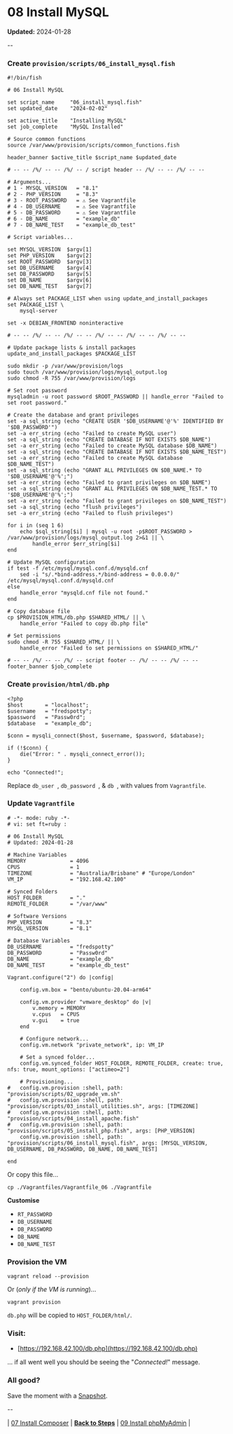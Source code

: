 # 08 Install MySQL

**Updated:** 2024-01-28

--

### Create `provision/scripts/06_install_mysql.fish`

```
#!/bin/fish

# 06 Install MySQL

set script_name     "06_install_mysql.fish"
set updated_date    "2024-02-02"

set active_title    "Installing MySQL"
set job_complete    "MySQL Installed"

# Source common functions
source /var/www/provision/scripts/common_functions.fish

header_banner $active_title $script_name $updated_date

# -- -- /%/ -- -- /%/ -- / script header -- /%/ -- -- /%/ -- --

# Arguments...
# 1 - MYSQL_VERSION   = "8.1"
# 2 - PHP_VERSION     = "8.3"
# 3 - ROOT_PASSWORD   = ⚠️ See Vagrantfile
# 4 - DB_USERNAME     = ⚠️ See Vagrantfile
# 5 - DB_PASSWORD     = ⚠️ See Vagrantfile
# 6 - DB_NAME         = "example_db"
# 7 - DB_NAME_TEST    = "example_db_test"

# Script variables...

set MYSQL_VERSION  $argv[1]
set PHP_VERSION    $argv[2]
set ROOT_PASSWORD  $argv[3]
set DB_USERNAME    $argv[4]
set DB_PASSWORD    $argv[5]
set DB_NAME        $argv[6]
set DB_NAME_TEST   $argv[7]

# Always set PACKAGE_LIST when using update_and_install_packages
set PACKAGE_LIST \
	mysql-server

set -x DEBIAN_FRONTEND noninteractive

# -- -- /%/ -- -- /%/ -- -- /%/ -- -- /%/ -- -- /%/ -- --

# Update package lists & install packages
update_and_install_packages $PACKAGE_LIST

sudo mkdir -p /var/www/provision/logs
sudo touch /var/www/provision/logs/mysql_output.log
sudo chmod -R 755 /var/www/provision/logs

# Set root password
mysqladmin -u root password $ROOT_PASSWORD || handle_error "Failed to set root password."

# Create the database and grant privileges
set -a sql_string (echo "CREATE USER '$DB_USERNAME'@'%' IDENTIFIED BY '$DB_PASSWORD'")
set -a err_string (echo "Failed to create MySQL user")
set -a sql_string (echo "CREATE DATABASE IF NOT EXISTS $DB_NAME")
set -a err_string (echo "Failed to create MySQL database $DB_NAME")
set -a sql_string (echo "CREATE DATABASE IF NOT EXISTS $DB_NAME_TEST")
set -a err_string (echo "Failed to create MySQL database $DB_NAME_TEST")
set -a sql_string (echo "GRANT ALL PRIVILEGES ON $DB_NAME.* TO '$DB_USERNAME'@'%';")
set -a err_string (echo "Failed to grant privileges on $DB_NAME")
set -a sql_string (echo "GRANT ALL PRIVILEGES ON $DB_NAME_TEST.* TO '$DB_USERNAME'@'%';")
set -a err_string (echo "Failed to grant privileges on $DB_NAME_TEST")
set -a sql_string (echo "flush privileges")
set -a err_string (echo "Failed to flush privileges")

for i in (seq 1 6)
	echo $sql_string[$i] | mysql -u root -p$ROOT_PASSWORD > /var/www/provision/logs/mysql_output.log 2>&1 || \
		handle_error $err_string[$i]
end

# Update MySQL configuration
if test -f /etc/mysql/mysql.conf.d/mysqld.cnf
	sed -i "s/.*bind-address.*/bind-address = 0.0.0.0/" /etc/mysql/mysql.conf.d/mysqld.cnf
else
	handle_error "mysqld.cnf file not found."
end

# Copy database file
cp $PROVISION_HTML/db.php $SHARED_HTML/ || \
	handle_error "Failed to copy db.php file"

# Set permissions
sudo chmod -R 755 $SHARED_HTML/ || \
	handle_error "Failed to set permissions on $SHARED_HTML/"

# -- -- /%/ -- -- /%/ -- script footer -- /%/ -- -- /%/ -- --
footer_banner $job_complete
```

### Create `provision/html/db.php`

```
<?php
$host       = "localhost";
$username   = "fredspotty";
$password   = "Passw0rd";
$database   = "example_db";

$conn = mysqli_connect($host, $username, $password, $database);

if (!$conn) {
    die("Error: " . mysqli_connect_error());
}

echo "Connected!";
```

Replace `db_user `, `db_password `, & `db `, with values from `Vagrantfile`.

### Update `Vagrantfile`

```
# -*- mode: ruby -*-
# vi: set ft=ruby :

# 06 Install MySQL
# Updated: 2024-01-28

# Machine Variables
MEMORY              = 4096
CPUS                = 1
TIMEZONE            = "Australia/Brisbane" # "Europe/London"
VM_IP               = "192.168.42.100"

# Synced Folders
HOST_FOLDER         = "."
REMOTE_FOLDER       = "/var/www"

# Software Versions
PHP_VERSION         = "8.3"
MYSQL_VERSION       = "8.1"

# Database Variables
DB_USERNAME         = "fredspotty"
DB_PASSWORD         = "Passw0rd"
DB_NAME             = "example_db"
DB_NAME_TEST        = "example_db_test"

Vagrant.configure("2") do |config|

	config.vm.box = "bento/ubuntu-20.04-arm64"

	config.vm.provider "vmware_desktop" do |v|
		v.memory = MEMORY
		v.cpus   = CPUS
		v.gui    = true
	end

	# Configure network...
	config.vm.network "private_network", ip: VM_IP

	# Set a synced folder...
	config.vm.synced_folder HOST_FOLDER, REMOTE_FOLDER, create: true, nfs: true, mount_options: ["actimeo=2"]

	# Provisioning...
#	config.vm.provision :shell, path: "provision/scripts/02_upgrade_vm.sh"
#	config.vm.provision :shell, path: "provision/scripts/03_install_utilities.sh", args: [TIMEZONE]
#	config.vm.provision :shell, path: "provision/scripts/04_install_apache.fish"
#	config.vm.provision :shell, path: "provision/scripts/05_install_php.fish", args: [PHP_VERSION]
	config.vm.provision :shell, path: "provision/scripts/06_install_mysql.fish", args: [MYSQL_VERSION, DB_USERNAME, DB_PASSWORD, DB_NAME, DB_NAME_TEST]

end
```

Or copy this file...

```
cp ./Vagrantfiles/Vagrantfile_06 ./Vagrantfile
```

**Customise**

* `RT_PASSWORD`
* `DB_USERNAME`
* `DB_PASSWORD`
* `DB_NAME`
* `DB_NAME_TEST`

### Provision the VM

```
vagrant reload --provision
```

Or (*only if the VM is running*)...

```
vagrant provision
```

`db.php` will be copied to `HOST_FOLDER/html/`.

### Visit:

* [https://192.168.42.100/db.php](https://192.168.42.100/db.php)

... if all went well you should be seeing the "*Connected!*" message.

### All good?

Save the moment with a [Snapshot](./Snapshots.md).

--

| [07 Install Composer](./07_Install_Composer.md)
| [**Back to Steps**](../README.md)
| [09 Install phpMyAdmin](./09_Install_phpMyAdmin.md)
|
